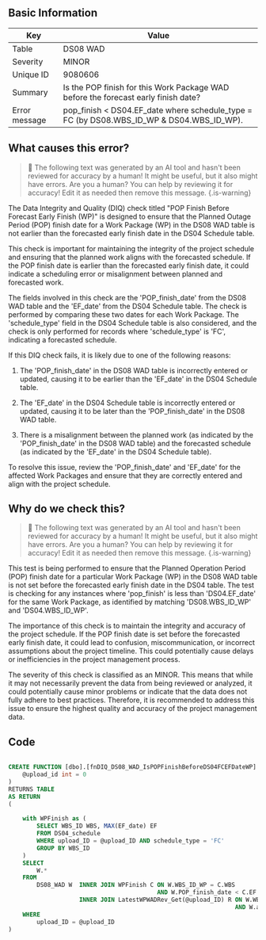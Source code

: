 ## Basic Information
| Key         | Value          |
|-------------|----------------|
| Table       | DS08 WAD |
| Severity    | MINOR |
| Unique ID   | 9080606   |
| Summary     | Is the POP finish for this Work Package WAD before the forecast early finish date? |
| Error message | pop_finish < DS04.EF_date where schedule_type = FC (by DS08.WBS_ID_WP & DS04.WBS_ID_WP). |

## What causes this error?

> :robot: The following text was generated by an AI tool and hasn't been reviewed for accuracy by a human! It might be useful, but it also might have errors. Are you a human? You can help by reviewing it for accuracy! Edit it as needed then remove this message.
{.is-warning}

The Data Integrity and Quality (DIQ) check titled "POP Finish Before Forecast Early Finish (WP)" is designed to ensure that the Planned Outage Period (POP) finish date for a Work Package (WP) in the DS08 WAD table is not earlier than the forecasted early finish date in the DS04 Schedule table.

This check is important for maintaining the integrity of the project schedule and ensuring that the planned work aligns with the forecasted schedule. If the POP finish date is earlier than the forecasted early finish date, it could indicate a scheduling error or misalignment between planned and forecasted work.

The fields involved in this check are the 'POP_finish_date' from the DS08 WAD table and the 'EF_date' from the DS04 Schedule table. The check is performed by comparing these two dates for each Work Package. The 'schedule_type' field in the DS04 Schedule table is also considered, and the check is only performed for records where 'schedule_type' is 'FC', indicating a forecasted schedule.

If this DIQ check fails, it is likely due to one of the following reasons:

1. The 'POP_finish_date' in the DS08 WAD table is incorrectly entered or updated, causing it to be earlier than the 'EF_date' in the DS04 Schedule table.

2. The 'EF_date' in the DS04 Schedule table is incorrectly entered or updated, causing it to be later than the 'POP_finish_date' in the DS08 WAD table.

3. There is a misalignment between the planned work (as indicated by the 'POP_finish_date' in the DS08 WAD table) and the forecasted schedule (as indicated by the 'EF_date' in the DS04 Schedule table).

To resolve this issue, review the 'POP_finish_date' and 'EF_date' for the affected Work Packages and ensure that they are correctly entered and align with the project schedule.
## Why do we check this?

> :robot: The following text was generated by an AI tool and hasn't been reviewed for accuracy by a human! It might be useful, but it also might have errors. Are you a human? You can help by reviewing it for accuracy! Edit it as needed then remove this message.
{.is-warning}

This test is being performed to ensure that the Planned Operation Period (POP) finish date for a particular Work Package (WP) in the DS08 WAD table is not set before the forecasted early finish date in the DS04 table. The test is checking for any instances where 'pop_finish' is less than 'DS04.EF_date' for the same Work Package, as identified by matching 'DS08.WBS_ID_WP' and 'DS04.WBS_ID_WP'.

The importance of this check is to maintain the integrity and accuracy of the project schedule. If the POP finish date is set before the forecasted early finish date, it could lead to confusion, miscommunication, or incorrect assumptions about the project timeline. This could potentially cause delays or inefficiencies in the project management process.

The severity of this check is classified as an MINOR. This means that while it may not necessarily prevent the data from being reviewed or analyzed, it could potentially cause minor problems or indicate that the data does not fully adhere to best practices. Therefore, it is recommended to address this issue to ensure the highest quality and accuracy of the project management data.
## Code

```sql

CREATE FUNCTION [dbo].[fnDIQ_DS08_WAD_IsPOPFinishBeforeDS04FCEFDateWP] (
	@upload_id int = 0
)
RETURNS TABLE
AS RETURN
(
	
	with WPFinish as (
		SELECT WBS_ID WBS, MAX(EF_date) EF
		FROM DS04_schedule
		WHERE upload_ID = @upload_ID AND schedule_type = 'FC'
		GROUP BY WBS_ID
	)
	SELECT 
		W.*
	FROM
		DS08_WAD W 	INNER JOIN WPFinish C ON W.WBS_ID_WP = C.WBS	
										  AND W.POP_finish_date < C.EF
					INNER JOIN LatestWPWADRev_Get(@upload_ID) R ON W.WBS_ID_WP = R.WBS_ID_WP
																AND W.auth_PM_date = R.PMAuth
	WHERE
		upload_ID = @upload_ID  
)
```
